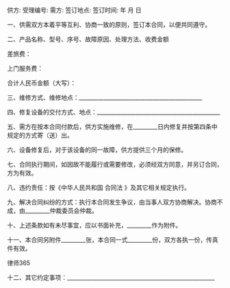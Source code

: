 
 供方:
 受理编号: 
 需方:                      签订地点: 
 签订时间:      年      月     日 
 
 一、供需双方本着平等互利、协商一致的原则，签订本合同，以便共同遵守。
 
 二、产品名称、型号、序号、故障原因、处理方法、收费金额
 
    
   
 差旅费：
    
   
 上门服务费：
  
  
 合计人民币金额（大写）：
  
  
 三、维修方式、维修地点：_____________________________________________
 
 
 四、修复设备的交付方式、地点：_____________________________________________
 
 
 五、需方在按本合同付款后，供方实施维修，在_________日内修复并按第四条中规定的方式寄（送）出。
 
  
 
 六、设备修复后，对于该设备的同一故障，供方提供三个月的保修。
 
  
 
 七、合同执行期间，如因故不能履行或需要修改，必须经双方同意，并另订合同，方为有效。
 
  
 
 八、违约责任：按《中华人民共和国
合同法
》及其它相关规定执行。
 
  
 
 九、解决合同纠纷的方式：执行本合同发生争议，由当事人双方协商解决。协商不成，由_________仲裁委员会仲裁。
 
  
 
 十、上述条款如有未尽事宜，应以书面补充，_________作为附件。
 
  
 
 十一、本合同另附件_________张，本合同一式_________份，双方各执一份，传真件有效。
 
  
 




 
律师365






 十二、其它约定事项：______________________________________________________ 


 

 
 
 
 
 
  


  
 

  


  


  
 
 
 
 

